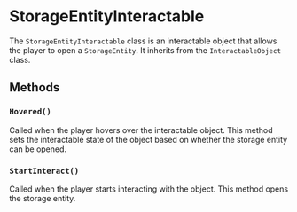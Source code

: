 # StorageEntityInteractable

The `StorageEntityInteractable` class is an interactable object that allows the player to open a `StorageEntity`. It inherits from the `InteractableObject` class.

## Methods

### `Hovered()`

Called when the player hovers over the interactable object. This method sets the interactable state of the object based on whether the storage entity can be opened.

### `StartInteract()`

Called when the player starts interacting with the object. This method opens the storage entity.
